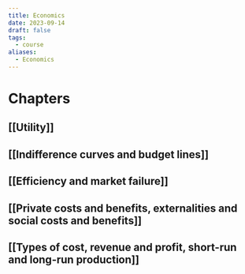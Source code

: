 ```yaml
---
title: Economics
date: 2023-09-14
draft: false
tags:
  - course
aliases:
  - Economics
---
```

# Chapters

## [[Utility]]
## [[Indifference curves and budget lines]]
## [[Efficiency and market failure]]
## [[Private costs and benefits, externalities and social costs and benefits]]
## [[Types of cost, revenue and profit, short-run and long-run production]]